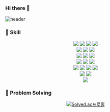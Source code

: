 ### Hi there 👋

<!--
**HwangHyeryeong/HwangHyeryeong** is a ✨ _special_ ✨ repository because its `README.md` (this file) appears on your GitHub profile.

Here are some ideas to get you started:

- 🔭 I’m currently working on ...
- 🌱 I’m currently learning ...
- 👯 I’m looking to collaborate on ...
- 🤔 I’m looking for help with ...
- 💬 Ask me about ...
- 📫 How to reach me: ...
- 😄 Pronouns: ...
- ⚡ Fun fact: ...
-->
![header](https://capsule-render.vercel.app/api?type=waving&color=6E70AE&height=300&section=header&text=Hello%20I'm%20HwangHyeryeong&fontSize=40&textColor=92989C)

### :hammer: Skill
<div align="center">
  <img src="https://img.shields.io/badge/-Java-344CB7?style=flat-plastic&logo=Java&logoColor=white"/>
  <img src="https://img.shields.io/badge/C++-00599C?style=flat&logo=cplusplus&logoColor=white" />
  <img src="https://img.shields.io/badge/JavaScript-F7DF1E?style=flat&logo=javascript&logoColor=white" />
  <img src="https://img.shields.io/badge/Python-3776AB?style=flat&logo=python&logoColor=white" />
  <br>
  <img src="https://img.shields.io/badge/Spring-6DB33F?style=flat&logo=spring&logoColor=white" />
  <img src="https://img.shields.io/badge/Node.js-339933?style=flat&logo=nodedotjs&logoColor=white" />
  <img src="https://img.shields.io/badge/Django-092E20?style=flat&logo=django&logoColor=white" />  
  <br>
  <img src="https://img.shields.io/badge/React-61DAFB?style=flat&logo=react&logoColor=white" />
  <img src="https://img.shields.io/badge/HTML5-E34F26?style=flat&logo=HTML5&logoColor=white" />
  <img src="https://img.shields.io/badge/CSS3-1572B6?style=flat&logo=CSS3&logoColor=white" />  
  <br>
  <img src="https://img.shields.io/badge/MySQL-4479A1?style=flat&logo=mysql&logoColor=white" />
  <img src="https://img.shields.io/badge/oracle-F80000?style=flat&logo=oracle&logoColor=white" />
  <img src="https://img.shields.io/badge/postgresql-4169E1?style=flat&logo=postgresql&logoColor=white" />  
  <br>
  <img src="https://img.shields.io/badge/Ubuntu-E95420?style=flat&logo=ubuntu&logoColor=white" />
  <img src="https://img.shields.io/badge/AWS-527FFF?style=flat&logo=amazonrds&logoColor=white" />
  <img src="https://img.shields.io/badge/GCP-4285F4?style=flat&logo=googlecloud&logoColor=white" />  
  <img src="https://img.shields.io/badge/VMware-607078?style=flat&logo=vmware&logoColor=white" />
  <br>
  <img src="https://img.shields.io/badge/Github-589632?style=flat&logo=github&logoColor=white" />
  <img src="https://img.shields.io/badge/Jira-0052CC?style=flat&logo=jira&logoColor=white" />
  <br>
  <img src="https://img.shields.io/badge/QGIS-589632?style=flat&logo=qgis&logoColor=white" />
  <br>
</div>

### :muscle: Problem Solving
<div align="center">
    <a href="https://solved.ac/hrh4225">
        <img src="http://mazassumnida.wtf/api/v2/generate_badge?boj=hrh4225" alt="Solved.ac프로필">
    </a>
</div>
